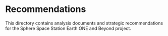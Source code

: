 # Recommendations
This directory contains analysis documents and strategic recommendations for the Sphere Space Station Earth ONE and Beyond project.
